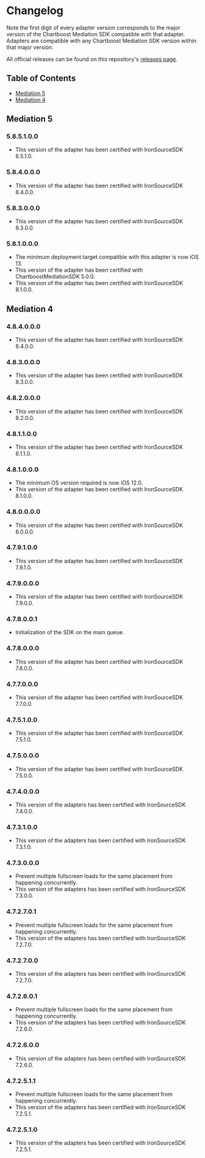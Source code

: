 # Changelog

Note the first digit of every adapter version corresponds to the major version of the Chartboost Mediation SDK compatible with that adapter. 
Adapters are compatible with any Chartboost Mediation SDK version within that major version.

All official releases can be found on this repository's [releases page](https://github.com/ChartBoost/chartboost-mediation-ios-adapter-ironsource/releases).

## Table of Contents
- [Mediation 5](#mediation-5)
- [Mediation 4](#mediation-4)

## Mediation 5

### 5.8.5.1.0.0
- This version of the adapter has been certified with IronSourceSDK 8.5.1.0.

### 5.8.4.0.0.0
- This version of the adapter has been certified with IronSourceSDK 8.4.0.0.

### 5.8.3.0.0.0
- This version of the adapter has been certified with IronSourceSDK 8.3.0.0.

### 5.8.1.0.0.0
- The minimum deployment target compatible with this adapter is now iOS 13.
- This version of the adapter has been certified with ChartboostMediationSDK 5.0.0.
- This version of the adapter has been certified with IronSourceSDK 8.1.0.0.

## Mediation 4

### 4.8.4.0.0.0
- This version of the adapter has been certified with IronSourceSDK 8.4.0.0.

### 4.8.3.0.0.0
- This version of the adapter has been certified with IronSourceSDK 8.3.0.0.

### 4.8.2.0.0.0
- This version of the adapter has been certified with IronSourceSDK 8.2.0.0.

### 4.8.1.1.0.0
- This version of the adapter has been certified with IronSourceSDK 8.1.1.0.

### 4.8.1.0.0.0
- The minimum OS version required is now iOS 12.0.
- This version of the adapter has been certified with IronSourceSDK 8.1.0.0.

### 4.8.0.0.0.0
- This version of the adapter has been certified with IronSourceSDK 8.0.0.0.

### 4.7.9.1.0.0
- This version of the adapter has been certified with IronSourceSDK 7.9.1.0.

### 4.7.9.0.0.0
- This version of the adapter has been certified with IronSourceSDK 7.9.0.0.

### 4.7.8.0.0.1
- Initialization of the SDK on the main queue.

### 4.7.8.0.0.0
- This version of the adapter has been certified with IronSourceSDK 7.8.0.0.

### 4.7.7.0.0.0
- This version of the adapter has been certified with IronSourceSDK 7.7.0.0.

### 4.7.5.1.0.0
- This version of the adapter has been certified with IronSourceSDK 7.5.1.0.

### 4.7.5.0.0.0
- This version of the adapter has been certified with IronSourceSDK 7.5.0.0.

### 4.7.4.0.0.0
- This version of the adapters has been certified with IronSourceSDK 7.4.0.0.

### 4.7.3.1.0.0
- This version of the adapters has been certified with IronSourceSDK 7.3.1.0.

### 4.7.3.0.0.0
- Prevent multiple fullscreen loads for the same placement from happening concurrently.
- This version of the adapters has been certified with IronSourceSDK 7.3.0.0.

### 4.7.2.7.0.1
- Prevent multiple fullscreen loads for the same placement from happening concurrently.
- This version of the adapters has been certified with IronSourceSDK 7.2.7.0.

### 4.7.2.7.0.0
- This version of the adapters has been certified with IronSourceSDK 7.2.7.0.

### 4.7.2.6.0.1
- Prevent multiple fullscreen loads for the same placement from happening concurrently.
- This version of the adapters has been certified with IronSourceSDK 7.2.6.0.

### 4.7.2.6.0.0
- This version of the adapters has been certified with IronSourceSDK 7.2.6.0.

### 4.7.2.5.1.1
- Prevent multiple fullscreen loads for the same placement from happening concurrently.
- This version of the adapters has been certified with IronSourceSDK 7.2.5.1.

### 4.7.2.5.1.0
- This version of the adapters has been certified with IronSourceSDK 7.2.5.1.
